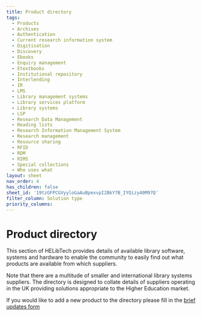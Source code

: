 ```yaml
---
title: Product directory
tags:
  - Products
  - Archives
  - Authentication
  - Current research information system
  - Digitisation
  - Discovery
  - Ebooks
  - Enquiry management
  - Etextbooks
  - Institutional repository
  - Interlending
  - IR
  - LMS
  - Library management systems
  - Library services platform
  - Library systems
  - LSP
  - Research Data Management
  - Reading lists
  - Research Information Management System
  - Research management
  - Resource sharing
  - RFID
  - RDM
  - RIMS
  - Special collections
  - Who uses what
layout: sheet
nav_order: 4
has_children: false
sheet_id: '19tzGFPCGVyyloGaAuBpexvpI2BkY7B_IYQizy40M97Q'
filter_column: Solution type
priority_columns:
---
```


# Product directory

This section of HELibTech provides details of available library software, systems and hardware to enable the community to easily find out what products are available from which suppliers.

Note that there are a multitude of smaller and international library systems suppliers. The directory is designed to collate details of suppliers operating in the UK providing solutions appropriate to the Higher Education market.

If you would like to add a new product to the directory please fill in the [brief updates form](https://docs.google.com/forms/d/e/1FAIpQLSeWkmjCl_F_48myrYkC_1A2zZOGp4HzGRFM9x-hqrLBG1pf3g/viewform)
